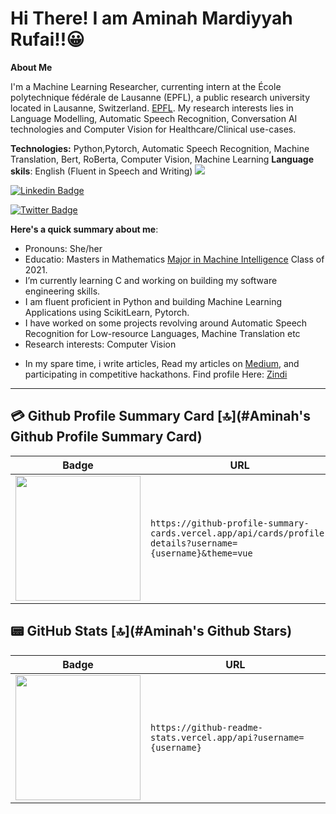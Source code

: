 
# Hi There! I am Aminah Mardiyyah Rufai!!😀


**About Me**

I'm a Machine Learning Researcher, currenting intern at the École polytechnique fédérale de Lausanne (EPFL), a public research university located in Lausanne, Switzerland. [EPFL](https://www.epfl.ch/en/). My research interests lies in Language Modelling, Automatic Speech Recognition, Conversation AI technologies and Computer Vision for Healthcare/Clinical use-cases.
 
__Technologies:__ Python,Pytorch, Automatic Speech Recognition, Machine Translation, Bert, RoBerta, Computer Vision, Machine Learning
__Language skils__: English (Fluent in Speech and Writing)
<img src="https://img.shields.io/badge/LinkedIn-0077B5?style=for-the-badge&logo=linkedin&logoColor=white" />

 [![Linkedin Badge]([https://img.shields.io/badge/aminah-mardiyyah-rufa-i-blue?style=for-the-badge&logo=Linkedin&logoColor=white&link][https://img.shields.io/badge/aminah-mardiyyah-rufa-i-blue?style=for-the-badge&logo=Linkedin&logoColor=white&link=https://www.linkedin.com/in/aminah-mardiyyah-rufa-i)](https://www.linkedin.com/in/aminah-mardiyyah-rufa-i) 
 
[![Twitter Badge](https://img.shields.io/badge/-@diyyah92-1ca0f1?style=for-the-badge&logo=twitter&logoColor=white&link=https://twitter.com/diyyah92)](https://twitter.com/diyyah92)




**Here's a quick summary about me**:

- Pronouns: She/her
- Educatio: Masters in Mathematics [Major in Machine Intelligence](https://aimsammi.org) Class of 2021.
- I’m currently learning C and working on building my software engineering skills. 
- I am fluent proficient in Python and building Machine Learning Applications using ScikitLearn, Pytorch. 
- I have worked on some projects revolving around Automatic Speech Recognition for Low-resource Languages, Machine Translation etc
- Research interests: Computer Vision

* In my spare time, i write articles, Read my articles on [Medium](http://medium.com/@mardiyyah), and participating in competitive hackathons. Find profile Here: [Zindi](https://zindi.africa/users/Mardiyyah)
---

<!-- | <img align="center" src="https://github-readme-stats.vercel.app/api?username=Aminah92&theme=merko&show_icons=true&include_all_commits=true&hide_border=true" alt="Aminah's GitHub stats" /> | <img align="center" src="https://github-readme-stats.vercel.app/api/top-langs/?username=Aminah92&theme=merko&langs_count=8&layout=compact&hide_border=true" alt="Aminah's GitHub stats" /> | -->
## 💳 Github Profile Summary Card [🔝](#Aminah's Github Profile Summary Card)

| Badge                                                                                                                                  | URL                                                                                                       |
| -------------------------------------------------------------------------------------------------------------------------------------- | --------------------------------------------------------------------------------------------------------- |
| <img width='200' src="https://github-profile-summary-cards.vercel.app/api/cards/profile-details?username=Aminah92&theme=vue" /> | `https://github-profile-summary-cards.vercel.app/api/cards/profile-details?username={username}&theme=vue` |

## 📟 GitHub Stats [🔝](#Aminah's Github Stars)

| Badge                                                                                         | URL                                                              |
| --------------------------------------------------------------------------------------------- | ---------------------------------------------------------------- |
| <img width='200' src="https://github-readme-stats.vercel.app/api?username=Aminah92" /> | `https://github-readme-stats.vercel.app/api?username={username}` |

